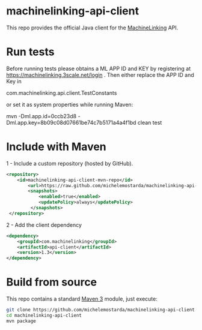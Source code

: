 machinelinking-api-client
=========================

This repo provides the official Java client for the [MachineLinking](http://machinelinking.com/) API.

# Run tests

Before running tests please obtains a ML APP ID and KEY by registering at https://machinelinking.3scale.net/login .
Then either replace the APP ID and Key in

   com.machinelinking.api.client.TestConstants

or set it as system properties while running Maven:

   mvn -Dml.app.id=0ccb23d8 -Dml.app.key=8b09c08d07661be74c7b5171a4a4f1bd clean test

# Include with Maven

1 - Include a custom repository (hosted by GitHub).

```xml
<repository>
    <id>machinelinking-api-client-mvn-repo</id>
        <url>https://raw.github.com/michelemostarda/machinelinking-api-client/mvn-repo/</url>
        <snapshots>
            <enabled>true</enabled>
            <updatePolicy>always</updatePolicy>
         </snapshots>
 </repository>
```

2 - Add the client dependency

```xml
<dependency>
    <groupId>com.machinelinking</groupId>
    <artifactId>api-client</artifactId>
    <version>1.3</version>
</dependency>
```

# Build from source

This repo contains a standard [Maven 3](http://maven.apache.org/) module, just execute: 

```bash
git clone https://github.com/michelemostarda/machinelinking-api-client.git
cd machinelinking-api-client
mvn package
 ```
